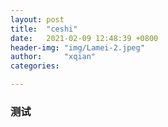 ```yaml
---
layout: post
title:  "ceshi"
date:   2021-02-09 12:48:39 +0800
header-img: "img/Lamei-2.jpeg"
author:     "xqian"
categories: 

---
```


### 测试
    